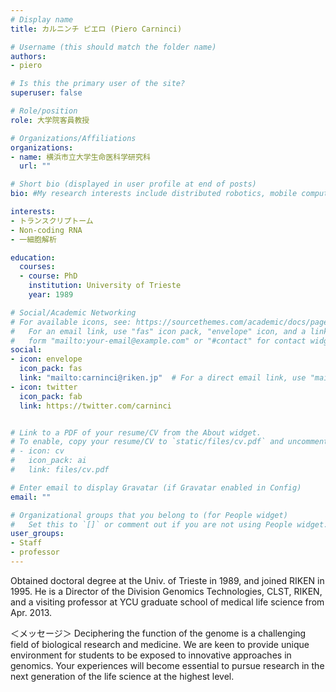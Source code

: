 ```yaml
---
# Display name
title: カルニンチ ピエロ (Piero Carninci)

# Username (this should match the folder name)
authors:
- piero

# Is this the primary user of the site?
superuser: false

# Role/position
role: 大学院客員教授

# Organizations/Affiliations
organizations:
- name: 横浜市立大学生命医科学研究科
  url: ""

# Short bio (displayed in user profile at end of posts)
bio: #My research interests include distributed robotics, mobile computing and programmable matter.

interests:
- トランスクリプトーム
- Non-coding RNA
- 一細胞解析

education:
  courses:
  - course: PhD
    institution: University of Trieste
    year: 1989

# Social/Academic Networking
# For available icons, see: https://sourcethemes.com/academic/docs/page-builder/#icons
#   For an email link, use "fas" icon pack, "envelope" icon, and a link in the
#   form "mailto:your-email@example.com" or "#contact" for contact widget.
social:
- icon: envelope
  icon_pack: fas
  link: "mailto:carninci@riken.jp"  # For a direct email link, use "mailto:test@example.org".
- icon: twitter
  icon_pack: fab
  link: https://twitter.com/carninci


# Link to a PDF of your resume/CV from the About widget.
# To enable, copy your resume/CV to `static/files/cv.pdf` and uncomment the lines below.
# - icon: cv
#   icon_pack: ai
#   link: files/cv.pdf

# Enter email to display Gravatar (if Gravatar enabled in Config)
email: ""

# Organizational groups that you belong to (for People widget)
#   Set this to `[]` or comment out if you are not using People widget.
user_groups:
- Staff
- professor
---
```


Obtained doctoral degree at the Univ. of Trieste in 1989, and joined RIKEN in 1995. He is a Director of the Division Genomics Technologies, CLST, RIKEN, and a visiting professor at YCU graduate school of medical life science from Apr. 2013.

＜メッセージ＞
Deciphering the function of the genome is a challenging field of biological research and medicine. We are keen to provide unique environment for students to be exposed to innovative approaches in genomics. Your experiences will become essential to pursue research in the next generation of the life science at the highest level. 
